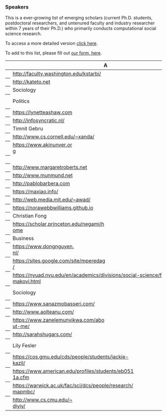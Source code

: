 ### Speakers

This is a ever-growing list of emerging scholars (current Ph.D. students, postdoctoral researchers, and untenured faculty and industry researcher within 7 years of their Ph.D.) who primarily conducts computational social science research.

To access a more detailed version [click here](https://docs.google.com/spreadsheets/d/1ckz3M-dA8n0xEgAHjYzPzpEWRKrnJmFjjqO0WzWU7Ug/edit?usp=sharing).

To add to this list, please fill out [our form, here](https://goo.gl/forms/LudyBngOx7C91x7x2). 

<table class="waffle" cellspacing="0" cellpadding="0"><thead><tr><th class="row-header freezebar-origin-ltr"></th><th id="0C0" style="width:146px" class="column-headers-background">A</th><th id="0C1" style="width:100px" class="column-headers-background">B</th><th id="0C2" style="width:100px" class="column-headers-background">C</th><th id="0C3" style="width:100px" class="column-headers-background">D</th><th id="0C4" style="width:100px" class="column-headers-background">E</th><th id="0C5" style="width:100px" class="column-headers-background">F</th><th id="0C6" style="width:100px" class="column-headers-background">G</th></tr></thead><tbody><tr style='height:20px;'><th id="0R0" style="height: 20px;" class="row-headers-background"></td><td class="s2 softmerge"><div class="softmerge-inner" style="width: 298px; left: -1px;"><a target="_blank" href="http://faculty.washington.edu/kstarbi/">http://faculty.washington.edu/kstarbi/</a></div></td><td class="s3"></td><td class="s4"></td><td class="s4"></td></tr><tr style='height:20px;'><th id="0R2" style="height: 20px;" class="row-headers-background"></td><td class="s2 softmerge"><div class="softmerge-inner" style="width: 198px; left: -1px;"><a target="_blank" href="http://kateto.net/">http://kateto.net</a></div></td><td class="s4"></td><td class="s4"></td><td class="s5"></td></tr><tr style='height:20px;'><th id="0R3" style="height: 20px;" class="row-headers-background"></td><td class="s1">Sociology</td><td class="s2 softmerge"><div class="softmerge-inner" style="width: 398px; left: -1px;"><a target="_blank" href="http://www.lauraknelson.com/p/blog-page.html">http://www.lauraknelson.com/p/blog-page.html</a></div></td><td class="s3"></td><td class="s3"></td><td class="s6"></td></tr><tr style='height:20px;'><th id="0R4" style="height: 20px;" class="row-headers-background"></td><td class="s1">Politics</td><td class="s2 softmerge"><div class="softmerge-inner" style="width: 198px; left: -1px;"><a target="_blank" href="https://www.lorienjasny.com/">https://www.lorienjasny.com</a></div></td><td class="s4"></td><td class="s4"></td><td class="s5"></td></tr><tr style='height:20px;'><th id="0R5" style="height: 20px;" class="row-headers-background"></td><td class="s2 softmerge"><div class="softmerge-inner" style="width: 198px; left: -1px;"><a target="_blank" href="https://lynetteashaw.com/">https://lynetteashaw.com</a></div></td><td class="s4"></td><td class="s4"></td><td class="s1"></td></tr><tr style='height:20px;'><th id="0R6" style="height: 20px;" class="row-headers-background"></td><td class="s2 softmerge"><div class="softmerge-inner" style="width: 198px; left: -1px;"><a target="_blank" href="http://infosyncratic.nl/">http://infosyncratic.nl/</a></div></td><td class="s4"></td><td class="s4"></td><td class="s5"></td></tr><tr style='height:20px;'><th id="0R8" style="height: 20px;" class="row-headers-background"></th><td class="s1">Timnit Gebru</td><td class="s1">Google</td><td class="s1"></td><td class="s2 softmerge"><div class="softmerge-inner" style="width: 298px; left: -1px;"><a target="_blank" href="http://ai.stanford.edu/~tgebru/">http://ai.stanford.edu/~tgebru/</a></div></td><td class="s3"></td><td class="s4"></td><td class="s6"></td></tr><tr style='height:20px;'><th id="0R9" style="height: 20px;" class="row-headers-background"></td><td class="s2 softmerge"><div class="softmerge-inner" style="width: 298px; left: -1px;"><a target="_blank" href="http://www.cs.cornell.edu/~xanda/">http://www.cs.cornell.edu/~xanda/</a></div></td><td class="s3"></td><td class="s4"></td><td class="s6"></td></tr><tr style='height:20px;'><th id="0R10" style="height: 20px;" class="row-headers-background"></td><td class="s2 softmerge"><div class="softmerge-inner" style="width: 198px; left: -1px;"><a target="_blank" href="https://www.akinunver.org/">https://www.akinunver.org</a></div></td><td class="s4"></td><td class="s4"></td><td class="s5"></td></tr><tr style='height:20px;'><th id="0R12" style="height: 20px;" class="row-headers-background"></td><td class="s4"></td><td class="s10 softmerge"><div class="softmerge-inner" style="width: 198px; left: -1px;"><a target="_blank" href="https://hilarymason.com/">https://hilarymason.com</a></div></td><td class="s4"></td><td class="s4"></td><td class="s5"></td></tr><tr style='height:20px;'><th id="0R13" style="height: 20px;" class="row-headers-background"></td><td class="s2 softmerge"><div class="softmerge-inner" style="width: 298px; left: -1px;"><a target="_blank" href="http://www.margaretroberts.net/">http://www.margaretroberts.net</a></div></td><td class="s3"></td><td class="s4"></td><td class="s6"></td></tr><tr style='height:20px;'><th id="0R14" style="height: 20px;" class="row-headers-background"></td><td class="s2 softmerge"><div class="softmerge-inner" style="width: 198px; left: -1px;"><a target="_blank" href="http://www.munmund.net/">http://www.munmund.net</a></div></td><td class="s4"></td><td class="s4"></td><td class="s5"></td></tr><tr style='height:20px;'><th id="0R15" style="height: 20px;" class="row-headers-background"></td><td class="s11 softmerge"><div class="softmerge-inner" style="width: 198px; left: -1px;"><a target="_blank" href="http://pablobarbera.com/">http://pablobarbera.com</a></div></td><td class="s4"></td><td class="s4"></td><td class="s5"></td></tr><tr style='height:20px;'><th id="0R16" style="height: 20px;" class="row-headers-background"></td><td class="s13 softmerge"><div class="softmerge-inner" style="width: 198px; left: -1px;"><a target="_blank" href="https://maxiao.info/">https://maxiao.info/</a></div></td><td class="s4"></td><td class="s4"></td><td class="s5"></td></tr><tr style='height:20px;'><th id="0R17" style="height: 20px;" class="row-headers-background"></td><td class="s13 softmerge"><div class="softmerge-inner" style="width: 298px; left: -1px;"><a target="_blank" href="http://web.media.mit.edu/~awad/">http://web.media.mit.edu/~awad/</a></div></td><td class="s3"></td><td class="s4"></td><td class="s6"></td></tr><tr style='height:20px;'><th id="0R18" style="height: 20px;" class="row-headers-background"></td><td class="s13 softmerge"><div class="softmerge-inner" style="width: 298px; left: -1px;"><a target="_blank" href="https://norawebbwilliams.github.io/">https://norawebbwilliams.github.io</a></div></td><td class="s3"></td><td class="s4"></td><td class="s6"></td></tr><tr style='height:20px;'><th id="0R19" style="height: 20px;" class="row-headers-background"></th><td class="s12">Christian Fong</td><td class="s12">Stanford</td><td class="s12">Business</td><td class="s13 softmerge"><div class="softmerge-inner" style="width: 298px; left: -1px;"><a target="_blank" href="https://cjfong.people.stanford.edu/">https://cjfong.people.stanford.edu</a></div></td><td class="s3"></td><td class="s4"></td><td class="s6"></td></tr><tr style='height:20px;'><th id="0R20" style="height: 20px;" class="row-headers-background"></td><td class="s13 softmerge"><div class="softmerge-inner" style="width: 298px; left: -1px;"><a target="_blank" href="https://scholar.princeton.edu/negami/home">https://scholar.princeton.edu/negami/home</a></div></td><td class="s3"></td><td class="s4"></td><td class="s6"></td></tr><tr style='height:20px;'><th id="0R21" style="height: 20px;" class="row-headers-background"></td><td class="s12">Business</td><td class="s13 softmerge"><div class="softmerge-inner" style="width: 298px; left: -1px;"><a target="_blank" href="http://www.thoughtsymmetry.com/">http://www.thoughtsymmetry.com/</a></div></td><td class="s3"></td><td class="s4"></td><td class="s6"></td></tr><tr style='height:20px;'><th id="0R22" style="height: 20px;" class="row-headers-background"></td><td class="s13 softmerge"><div class="softmerge-inner" style="width: 198px; left: -1px;"><a target="_blank" href="https://www.dongnguyen.nl/">https://www.dongnguyen.nl/</a></div></td><td class="s4"></td><td class="s4"></td><td class="s5"></td></tr><tr style='height:20px;'><th id="0R23" style="height: 20px;" class="row-headers-background"></td><td class="s13 softmerge"><div class="softmerge-inner" style="width: 298px; left: -1px;"><a target="_blank" href="https://sites.google.com/site/mperedag/">https://sites.google.com/site/mperedag/</a></div></td><td class="s3"></td><td class="s4"></td><td class="s6"></td></tr><tr style='height:20px;'><th id="0R24" style="height: 20px;" class="row-headers-background"></td><td class="s13 softmerge"><div class="softmerge-inner" style="width: 598px; left: -1px;"><a target="_blank" href="https://nyuad.nyu.edu/en/academics/divisions/social-science/faculty/kinga-makovi.html">https://nyuad.nyu.edu/en/academics/divisions/social-science/faculty/kinga-makovi.html</a></div></td><td class="s3"></td><td class="s3"></td><td class="s10"></td></tr><tr style='height:20px;'><th id="0R25" style="height: 20px;" class="row-headers-background"></td><td class="s12">Sociology</td><td class="s13 softmerge"><div class="softmerge-inner" style="width: 198px; left: -1px;"><a target="_blank" href="http://tsvetkova.me/about/">http://tsvetkova.me/about/</a></div></td><td class="s4"></td><td class="s4"></td><td class="s5"></td></tr><tr style='height:20px;'><th id="0R26" style="height: 20px;" class="row-headers-background"></td><td class="s13 softmerge"><div class="softmerge-inner" style="width: 298px; left: -1px;"><a target="_blank" href="https://www.sanazmobasseri.com/">https://www.sanazmobasseri.com/</a></div></td><td class="s3"></td><td class="s4"></td><td class="s6"></td></tr><tr style='height:20px;'><th id="0R27" style="height: 20px;" class="row-headers-background"></td><td class="s13 softmerge"><div class="softmerge-inner" style="width: 198px; left: -1px;"><a target="_blank" href="http://www.aolteanu.com/">http://www.aolteanu.com/</a></div></td><td class="s4"></td><td class="s4"></td><td class="s5"></td></tr><tr style='height:20px;'><th id="0R28" style="height: 20px;" class="row-headers-background"></td><td class="s13 softmerge"><div class="softmerge-inner" style="width: 298px; left: -1px;"><a target="_blank" href="https://www.zanelemunyikwa.com/about-me/">https://www.zanelemunyikwa.com/about-me/</a></div></td><td class="s3"></td><td class="s4"></td><td class="s6"></td></tr><tr style='height:20px;'><th id="0R30" style="height: 20px;" class="row-headers-background"></td><td class="s13 softmerge"><div class="softmerge-inner" style="width: 198px; left: -1px;"><a target="_blank" href="http://sarahshugars.com/">http://sarahshugars.com/</a></div></td><td class="s4"></td><td class="s4"></td><td class="s5"></td></tr><tr style='height:20px;'><th id="0R31" style="height: 20px;" class="row-headers-background"></th><td class="s12">Lily Fesler</td><td class="s12">Stanford</td><td class="s12">Education</td><td class="s13 softmerge"><div class="softmerge-inner" style="width: 298px; left: -1px;"><a target="_blank" href="https://cepa.stanford.edu/people/lily-fesler">https://cepa.stanford.edu/people/lily-fesler</a></div></td><td class="s3"></td><td class="s4"></td><td class="s6"></td></tr><tr style='height:20px;'><th id="0R32" style="height: 20px;" class="row-headers-background"></td><td class="s13 softmerge"><div class="softmerge-inner" style="width: 398px; left: -1px;"><a target="_blank" href="https://cos.gmu.edu/cds/people/students/jackie-kazil/">https://cos.gmu.edu/cds/people/students/jackie-kazil/</a></div></td><td class="s3"></td><td class="s3"></td><td class="s6"></td></tr><tr style='height:20px;'><th id="0R33" style="height: 20px;" class="row-headers-background"></td><td class="s13 softmerge"><div class="softmerge-inner" style="width: 398px; left: -1px;"><a target="_blank" href="https://www.american.edu/profiles/students/eb0511a.cfm">https://www.american.edu/profiles/students/eb0511a.cfm</a></div></td><td class="s3"></td><td class="s3"></td><td class="s6"></td></tr><tr style='height:20px;'><th id="0R34" style="height: 20px;" class="row-headers-background"></td><td class="s13 softmerge"><div class="softmerge-inner" style="width: 398px; left: -1px;"><a target="_blank" href="https://warwick.ac.uk/fac/sci/dcs/people/research/mapmbc/">https://warwick.ac.uk/fac/sci/dcs/people/research/mapmbc/</a></div></td><td class="s3"></td><td class="s3"></td><td class="s6"></td></tr><tr style='height:20px;'><th id="0R35" style="height: 20px;" class="row-headers-background"></td><td class="s13 softmerge"><div class="softmerge-inner" style="width: 198px; left: -1px;"><a target="_blank" href="http://www.cs.cmu.edu/~diyiy/">http://www.cs.cmu.edu/~diyiy/</a></div></td><td class="s4"></td><td class="s4"></td><td class="s5"></td></tr></tbody></table>
